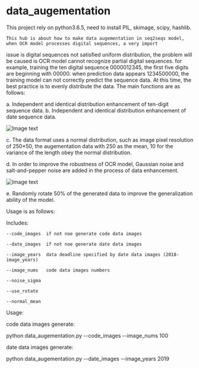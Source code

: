 # data_augementation
This project rely on python3.6.5, need to install PIL, skimage, scipy, hashlib.

    This hub is about how to make data augementation in seq2seqs model, when OCR model processes digital sequences, a very import 
issue is digital sequences not satisfied uniform distribution, the problem will be caused is OCR model cannot recognize partial digital sequences. for example, training the ten digital sequence 0000012345, the first five digits are beginning with 00000. when prediction data appears 1234500000, the training model can not correctly predict the sequence data. At this time, the best practice is to evenly distribute the data. The main functions are as follows:


  a. Independent and identical distribution enhancement of ten-digit sequence data.
  b. Independent and identical distribution enhancement of date sequence data.
  
  ![Image text](https://github.com/Qunstores/data_augementation/blob/master/original/20170816_50_340_ac7b1cf6d2778c1899640a6dbbd4fd3d.jpg)
  
  c. The data format uses a normal distribution, such as image pixel resolution of 250*50, the augementation data with 250 as the mean, 10 for the variance of the length obey the normal distribution.
  
  d. In order to improve the robustness of OCR model, Gaussian noise and salt-and-pepper noise are added in the process of data enhancement.
  
  ![Image text](https://github.com/Qunstores/data_augementation/blob/master/result_code_data/0163120161_50_307_5a2b96da4b6f375c4486a165a5f21f56.jpg)
  
  e. Randomly rotate 50% of the generated data to improve the generalization ability of the model.
  
  

Usage is as follows:

Includes:

    --code_images  if not noe generate code data images
    
    --date_images  if not noe generate date data images
    
    --image_years  data deadline specified by date data images (2018-image_years)
    
    --image_nums   code data images numbers
    
    --noise_sigma  
    
    --use_rotate 
    
    --normal_mean 
    
	
Usage:

   code data images generate:
   
   python data_augementation.py --code_images --image_nums 100
   
   date data images generate:
   
   python data_augementation.py --date_images --image_years 2019
   

